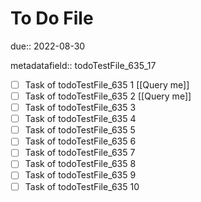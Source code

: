 # To Do File

due:: 2022-08-30

metadatafield:: todoTestFile_635_17

- [ ] Task of todoTestFile_635 1 [[Query me]]
- [ ] Task of todoTestFile_635 2 [[Query me]]
- [ ] Task of todoTestFile_635 3
- [ ] Task of todoTestFile_635 4
- [ ] Task of todoTestFile_635 5
- [ ] Task of todoTestFile_635 6
- [ ] Task of todoTestFile_635 7
- [ ] Task of todoTestFile_635 8
- [ ] Task of todoTestFile_635 9
- [ ] Task of todoTestFile_635 10